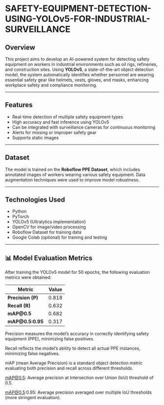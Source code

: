 # SAFETY-EQUIPMENT-DETECTION-USING-YOLOv5-FOR-INDUSTRIAL-SURVEILLANCE


## Overview

This project aims to develop an AI-powered system for detecting safety equipment on workers in industrial environments such as oil rigs, refineries, and construction sites. Using **YOLOv5**, a state-of-the-art object detection model, the system automatically identifies whether personnel are wearing essential safety gear like helmets, vests, gloves, and masks, enhancing workplace safety and compliance monitoring.

---

## Features

- Real-time detection of multiple safety equipment types  
- High accuracy and fast inference using YOLOv5  
- Can be integrated with surveillance cameras for continuous monitoring  
- Alerts for missing or improper safety gear  
- Supports static images  

---

## Dataset

The model is trained on the **Roboflow PPE Dataset**, which includes annotated images of workers wearing various safety equipment. Data augmentation techniques were used to improve model robustness.

---

## Technologies Used

- Python  
- PyTorch  
- YOLOv5 (Ultralytics implementation)  
- OpenCV for image/video processing  
- Roboflow Dataset for training data  
- Google Colab (optional) for training and testing  

---

## 📊 Model Evaluation Metrics
After training the YOLOv5 model for 50 epochs, the following evaluation metrics were obtained:

| **Metric**        | **Value** |
| ----------------- | --------- |
| **Precision (P)** | 0.818     |
| **Recall (R)**    | 0.632     |
| **mAP\@0.5**      | 0.682     |
| **mAP\@0.5:0.95** | 0.317     |

Precision measures the model’s accuracy in correctly identifying safety equipment (PPE), minimizing false positives.

Recall reflects the model’s ability to detect all actual PPE instances, minimizing false negatives.

mAP (mean Average Precision) is a standard object detection metric evaluating both precision and recall across different thresholds.

mAP@0.5: Average precision at Intersection over Union (IoU) threshold of 0.5.

mAP@0.5:0.95: Average precision averaged over multiple IoU thresholds (more stringent evaluation).


